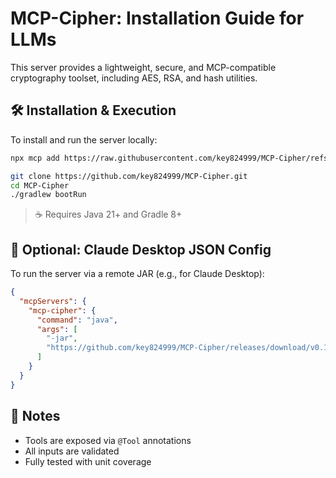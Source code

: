 # MCP-Cipher: Installation Guide for LLMs

This server provides a lightweight, secure, and MCP-compatible cryptography toolset, including AES, RSA, and hash utilities.

## 🛠 Installation & Execution

To install and run the server locally:

```bash
npx mcp add https://raw.githubusercontent.com/key824999/MCP-Cipher/refs/heads/master/manifest.json

git clone https://github.com/key824999/MCP-Cipher.git
cd MCP-Cipher
./gradlew bootRun
```

> ☕ Requires Java 21+ and Gradle 8+

## 🧩 Optional: Claude Desktop JSON Config

To run the server via a remote JAR (e.g., for Claude Desktop):

```json
{
  "mcpServers": {
    "mcp-cipher": {
      "command": "java",
      "args": [
        "-jar",
        "https://github.com/key824999/MCP-Cipher/releases/download/v0.1.0/mcp-cipher.jar"
      ]
    }
  }
}
```

## 📌 Notes

- Tools are exposed via `@Tool` annotations
- All inputs are validated
- Fully tested with unit coverage
